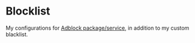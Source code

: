 Blocklist
=======
My configurations for [Adblock package/service](https://github.com/openwrt/packages/tree/master/net/adblock/files), in addition to my custom blacklist.